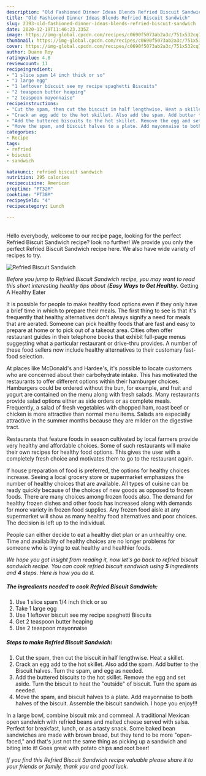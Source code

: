 ```yaml
---
description: "Old Fashioned Dinner Ideas Blends Refried Biscuit Sandwich"
title: "Old Fashioned Dinner Ideas Blends Refried Biscuit Sandwich"
slug: 2393-old-fashioned-dinner-ideas-blends-refried-biscuit-sandwich
date: 2020-12-19T11:46:23.335Z
image: https://img-global.cpcdn.com/recipes/c0690f5073ab2a3c/751x532cq70/refried-biscuit-sandwich-recipe-main-photo.jpg
thumbnail: https://img-global.cpcdn.com/recipes/c0690f5073ab2a3c/751x532cq70/refried-biscuit-sandwich-recipe-main-photo.jpg
cover: https://img-global.cpcdn.com/recipes/c0690f5073ab2a3c/751x532cq70/refried-biscuit-sandwich-recipe-main-photo.jpg
author: Duane Roy
ratingvalue: 4.8
reviewcount: 11
recipeingredient:
- "1 slice spam 14 inch thick or so"
- "1 large egg"
- "1 leftover biscuit see my recipe spaghetti Biscuits"
- "2 teaspoon butter heaping"
- "2 teaspoon mayonnaise"
recipeinstructions:
- "Cut the spam, then cut the biscuit in half lengthwise. Heat a skillet."
- "Crack an egg add to the hot skillet. Also add the spam. Add butter to the Biscuit halves. Turn the spam, and egg as needed."
- "Add the buttered biscuits to the hot skillet. Remove the egg and set aside. Turn the biscuit to heat the &#34;outside&#34; of biscuit. Turn the spam as needed."
- "Move the spam, and biscuit halves to a plate. Add mayonnaise to both halves of the biscuit. Assemble the biscuit sandwich. I hope you enjoy!!!"
categories:
- Recipe
tags:
- refried
- biscuit
- sandwich

katakunci: refried biscuit sandwich 
nutrition: 295 calories
recipecuisine: American
preptime: "PT32M"
cooktime: "PT38M"
recipeyield: "4"
recipecategory: Lunch

---
```

<br>
Hello everybody, welcome to our recipe page, looking for the perfect Refried Biscuit Sandwich recipe? look no further! We provide you only the perfect Refried Biscuit Sandwich recipe here. We also have wide variety of recipes to try.
<br>


![Refried Biscuit Sandwich](https://img-global.cpcdn.com/recipes/c0690f5073ab2a3c/751x532cq70/refried-biscuit-sandwich-recipe-main-photo.jpg)

<i>Before you jump to Refried Biscuit Sandwich recipe, you may want to read this short interesting healthy tips about {<strong>Easy Ways to Get Healthy</strong>.</i>
Getting A Healthy Eater

It is possible for people to make healthy food options even if they only have a brief time in which to prepare their meals. The first thing to see is that it's frequently that healthy alternatives don't always signify a need for meals that are aerated. Someone can pick healthy foods that are fast and easy to prepare at home or to pick out of a takeout area. Cities often offer restaurant guides in their telephone books that exhibit full-page menus suggesting what a particular restaurant or drive-thru provides. A number of these food sellers now include healthy alternatives to their customary fast-food selection.

At places like McDonald's and Hardee's, it's possible to locate customers who are concerned about their carbohydrate intake.  This has motivated the restaurants to offer different options within their hamburger choices. Hamburgers could be ordered without the bun, for example, and fruit and yogurt are contained on the menu along with fresh salads. Many restaurants provide salad options either as side orders or as complete meals. Frequently, a salad of fresh vegetables with chopped ham, roast beef or chicken is more attractive than normal menu items.  Salads are especially attractive in the summer months because they are milder on the digestive tract.

Restaurants that feature foods in season cultivated by local farmers provide very healthy and affordable choices. Some of such restaurants will make their own recipes for healthy food options.  This gives the user with a completely fresh choice and motivates them to go to the restaurant again.

If house preparation of food is preferred, the options for healthy choices increase. Seeing a local grocery store or supermarket emphasizes the number of healthy choices that are available.  All types of cuisine can be ready quickly because of the choices of new goods as opposed to frozen foods. There are many choices among frozen foods also. The demand for healthy frozen dishes and other foods has increased along with demands for more variety in frozen food supplies. Any frozen food aisle at any supermarket will show as many healthy food alternatives and poor choices. The decision is left up to the individual.

People can either decide to eat a healthy diet plan or an unhealthy one. Time and availability of healthy choices are no longer problems for someone who is trying to eat healthy and healthier foods.


<i>We hope you got insight from reading it, now let's go back to refried biscuit sandwich recipe. You can cook refried biscuit sandwich using <strong>5</strong> ingredients and <strong>4</strong> steps. Here is how you do it.
</i>

##### The ingredients needed to cook Refried Biscuit Sandwich:

1. Use 1 slice spam 1/4 inch thick or so
1. Take 1 large egg
1. Use 1 leftover biscuit see my recipe spaghetti Biscuits
1. Get 2 teaspoon butter heaping
1. Use 2 teaspoon mayonnaise


##### Steps to make Refried Biscuit Sandwich:

1. Cut the spam, then cut the biscuit in half lengthwise. Heat a skillet.
1. Crack an egg add to the hot skillet. Also add the spam. Add butter to the Biscuit halves. Turn the spam, and egg as needed.
1. Add the buttered biscuits to the hot skillet. Remove the egg and set aside. Turn the biscuit to heat the &#34;outside&#34; of biscuit. Turn the spam as needed.
1. Move the spam, and biscuit halves to a plate. Add mayonnaise to both halves of the biscuit. Assemble the biscuit sandwich. I hope you enjoy!!!


In a large bowl, combine biscuit mix and cornmeal. A traditional Mexican open sandwich with refried beans and melted cheese served with salsa. Perfect for breakfast, lunch, or as a tasty snack. Some baked bean sandwiches are made with brown bread, but they tend to be more &#34;open-faced,&#34; and that&#39;s just not the same thing as picking up a sandwich and biting into it! Goes great with potato chips and root beer! 

<i>If you find this Refried Biscuit Sandwich recipe valuable please share it to your friends or family, thank you and good luck.</i>
